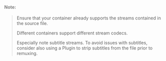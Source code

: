 
#### <span style="color:gray">Note:</span>
> Ensure that your container already supports the streams contained in the source file.
>
> Different containers support different stream codecs.
>
> Especially note subtitle streams. 
> To avoid issues with subtitles, consider also using a Plugin to strip subtitles from the file prior to remuxing.
